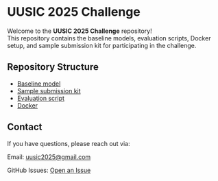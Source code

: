 # UUSIC 2025 Challenge

Welcome to the **UUSIC 2025 Challenge** repository!  
This repository contains the baseline models, evaluation scripts, Docker setup, and sample submission kit for participating in the challenge.

## Repository Structure
- [Baseline model](https://github.com/uusic2025/challenge/tree/main/baseline)
- [Sample submission kit](https://github.com/uusic2025/challenge/tree/main/starting_kit/sample_result_submission)
- [Evaluation script](https://github.com/uusic2025/challenge/tree/main/evaluation)
- [Docker](https://github.com/uusic2025/challenge/tree/main/docker)

## Contact
If you have questions, please reach out via:

Email: [uusic2025@gmail.com](mailto:uusic2025@gmail.com)

GitHub Issues: [Open an Issue](https://github.com/uusic2025/challenge/issues)
